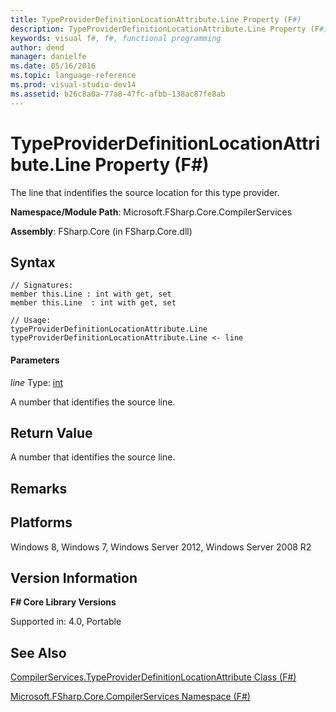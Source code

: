 ```yaml
---
title: TypeProviderDefinitionLocationAttribute.Line Property (F#)
description: TypeProviderDefinitionLocationAttribute.Line Property (F#)
keywords: visual f#, f#, functional programming
author: dend
manager: danielfe
ms.date: 05/16/2016
ms.topic: language-reference
ms.prod: visual-studio-dev14
ms.assetid: b26c8a0a-77a8-47fc-afbb-138ac87fe8ab 
---
```


# TypeProviderDefinitionLocationAttribute.Line Property (F#)

The line that indentifies the source location for this type provider.

**Namespace/Module Path**: Microsoft.FSharp.Core.CompilerServices

**Assembly**: FSharp.Core (in FSharp.Core.dll)


## Syntax

```
// Signatures:
member this.Line : int with get, set
member this.Line  : int with get, set

// Usage:
typeProviderDefinitionLocationAttribute.Line
typeProviderDefinitionLocationAttribute.Line <- line
```

#### Parameters
*line*
Type:  [int](https://msdn.microsoft.com/library/025d5455-3622-4ea5-9573-3ecbd4ee1375)


A number that identifies the source line.




## Return Value
A number that identifies the source line.


## Remarks

## Platforms
Windows 8, Windows 7, Windows Server 2012, Windows Server 2008 R2


## Version Information
**F# Core Library Versions**

Supported in: 4.0, Portable




## See Also
[CompilerServices.TypeProviderDefinitionLocationAttribute Class &#40;F&#35;&#41;](CompilerServices.TypeProviderDefinitionLocationAttribute-Class-%5BFSharp%5D.md)

[Microsoft.FSharp.Core.CompilerServices Namespace &#40;F&#35;&#41;](Microsoft.FSharp.Core.CompilerServices-Namespace-%5BFSharp%5D.md)

